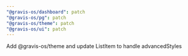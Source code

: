 ```yaml
---
"@gravis-os/dashboard": patch
"@gravis-os/pg": patch
"@gravis-os/theme": patch
"@gravis-os/ui": patch
---
```


Add @gravis-os/theme and update ListItem to handle advancedStyles
